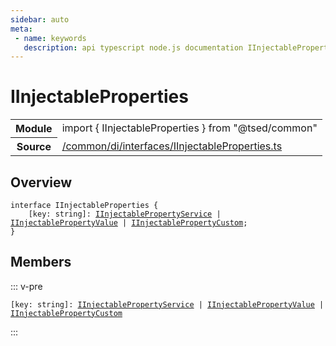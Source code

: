 ```yaml
---
sidebar: auto
meta:
 - name: keywords
   description: api typescript node.js documentation IInjectableProperties interface
---
```

# IInjectableProperties <Badge text="Interface" type="interface"/>
<!-- Summary -->
<section class="symbol-info"><table class="is-full-width"><tbody><tr><th>Module</th><td><div class="lang-typescript"><span class="token keyword">import</span> { IInjectableProperties }&nbsp;<span class="token keyword">from</span>&nbsp;<span class="token string">"@tsed/common"</span></div></td></tr><tr><th>Source</th><td><a href="https://github.com/Romakita/ts-express-decorators/blob/v4.30.0/src//common/di/interfaces/IInjectableProperties.ts#L0-L0">/common/di/interfaces/IInjectableProperties.ts</a></td></tr></tbody></table></section>

<!-- Overview -->
## Overview


<pre><code class="typescript-lang "><span class="token keyword">interface</span> IInjectableProperties <span class="token punctuation">{</span>
    <span class="token punctuation">[</span>key<span class="token punctuation">:</span> <span class="token keyword">string</span><span class="token punctuation">]</span><span class="token punctuation">:</span> <a href="/api/common/di/interfaces/IInjectablePropertyService.html"><span class="token">IInjectablePropertyService</span></a> | <a href="/api/common/di/interfaces/IInjectablePropertyValue.html"><span class="token">IInjectablePropertyValue</span></a> | <a href="/api/common/di/interfaces/IInjectablePropertyCustom.html"><span class="token">IInjectablePropertyCustom</span></a><span class="token punctuation">;</span>
<span class="token punctuation">}</span></code></pre>



<!-- Members -->




## Members


::: v-pre

<div class="method-overview">
<pre><code class="typescript-lang "><span class="token punctuation">[</span>key<span class="token punctuation">:</span> <span class="token keyword">string</span><span class="token punctuation">]</span><span class="token punctuation">:</span> <a href="/api/common/di/interfaces/IInjectablePropertyService.html"><span class="token">IInjectablePropertyService</span></a> | <a href="/api/common/di/interfaces/IInjectablePropertyValue.html"><span class="token">IInjectablePropertyValue</span></a> | <a href="/api/common/di/interfaces/IInjectablePropertyCustom.html"><span class="token">IInjectablePropertyCustom</span></a></code></pre>

</div>



:::